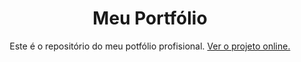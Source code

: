 <div align='center'>
<h1> Meu Portfólio</h1>
<p>Este é o repositório do meu potfólio profisional. <a href='https://m1guelzinn.github.io/MeuPortfolio/'>Ver o projeto online.</a></p>
